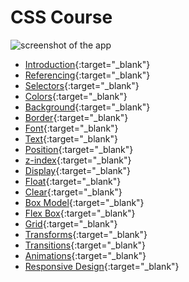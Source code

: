 


# CSS Course

![screenshot of the app](https://raw.githubusercontent.com/praveenorugantitech/praveenorugantitech-express-js/master/tech.PNG)

- [Introduction](https://praveenorugantitech.github.io/praveenorugantitech-css/0_Introduction/){:target="_blank"}
- [Referencing](https://praveenorugantitech.github.io/praveenorugantitech-css/1_Referencing/){:target="_blank"}
- [Selectors](https://praveenorugantitech.github.io/praveenorugantitech-css/2_Selectors/){:target="_blank"}
- [Colors](https://praveenorugantitech.github.io/praveenorugantitech-css/3_Colors/){:target="_blank"}
- [Background](https://praveenorugantitech.github.io/praveenorugantitech-css/4_Background/){:target="_blank"}
- [Border](https://praveenorugantitech.github.io/praveenorugantitech-css/5_Border/){:target="_blank"}
- [Font](https://praveenorugantitech.github.io/praveenorugantitech-css/6_Font/){:target="_blank"}
- [Text](https://praveenorugantitech.github.io/praveenorugantitech-css/7_Text/){:target="_blank"}
- [Position](https://praveenorugantitech.github.io/praveenorugantitech-css/8_Position/){:target="_blank"}
- [z-index](https://praveenorugantitech.github.io/praveenorugantitech-css/9_z-index/){:target="_blank"}
- [Display](https://praveenorugantitech.github.io/praveenorugantitech-css/10_Display/){:target="_blank"}
- [Float](https://praveenorugantitech.github.io/praveenorugantitech-css/11_Float/){:target="_blank"}
- [Clear](https://praveenorugantitech.github.io/praveenorugantitech-css/12_Clear/){:target="_blank"}
- [Box Model](https://praveenorugantitech.github.io/praveenorugantitech-css/13_Box_Model/){:target="_blank"}
- [Flex Box](https://praveenorugantitech.github.io/praveenorugantitech-css/14_Flex_Box/){:target="_blank"}
- [Grid](https://praveenorugantitech.github.io/praveenorugantitech-css/15_Grid/){:target="_blank"}
- [Transforms](https://praveenorugantitech.github.io/praveenorugantitech-css/16_Transforms/){:target="_blank"}
- [Transitions](https://praveenorugantitech.github.io/praveenorugantitech-css/17_Transitions/){:target="_blank"}
- [Animations](https://praveenorugantitech.github.io/praveenorugantitech-css/18_Animations/){:target="_blank"}
- [Responsive Design](https://praveenorugantitech.github.io/praveenorugantitech-css/19_ResponsiveDesign/){:target="_blank"}